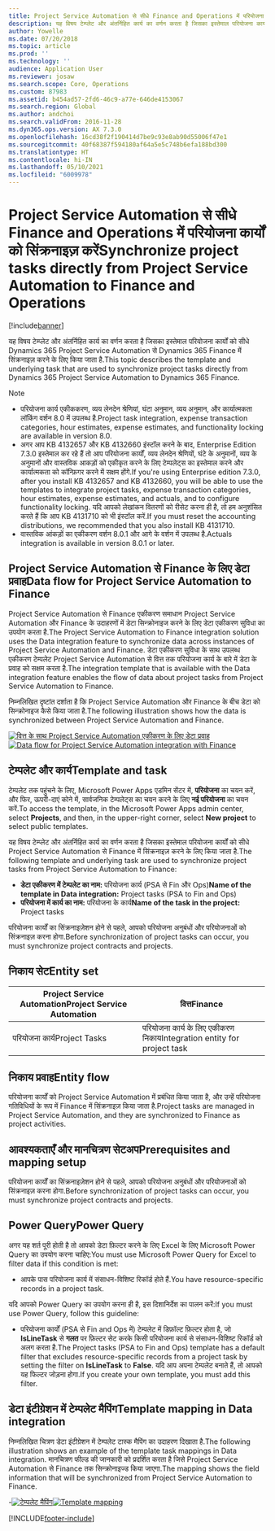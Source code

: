 ```yaml
---
title: Project Service Automation से सीधे Finance and Operations में परियोजना कार्यों को सिंक्रनाइज़ करें
description: यह विषय टेम्प्लेट और अंतर्निहित कार्य का वर्णन करता है जिसका इस्तेमाल परियोजना कार्यों को सीधे Microsoft Dynamics 365 Project Service Automation से Dynamics 365 Finance में सिंक्रनाइज़ करने के लिए किया जाता है.
author: Yowelle
ms.date: 07/20/2018
ms.topic: article
ms.prod: ''
ms.technology: ''
audience: Application User
ms.reviewer: josaw
ms.search.scope: Core, Operations
ms.custom: 87983
ms.assetid: b454ad57-2fd6-46c9-a77e-646de4153067
ms.search.region: Global
ms.author: andchoi
ms.search.validFrom: 2016-11-28
ms.dyn365.ops.version: AX 7.3.0
ms.openlocfilehash: 16cd38f2f190414d7be9c93e8ab90d55006f47e1
ms.sourcegitcommit: 40f68387f594180af64a5e5c748b6efa188bd300
ms.translationtype: HT
ms.contentlocale: hi-IN
ms.lasthandoff: 05/10/2021
ms.locfileid: "6009978"
---
```

# <a name="synchronize-project-tasks-directly-from-project-service-automation-to-finance-and-operations"></a><span data-ttu-id="39a63-103">Project Service Automation से सीधे Finance and Operations में परियोजना कार्यों को सिंक्रनाइज़ करें</span><span class="sxs-lookup"><span data-stu-id="39a63-103">Synchronize project tasks directly from Project Service Automation to Finance and Operations</span></span>

[!include[banner](../includes/banner.md)]

<span data-ttu-id="39a63-104">यह विषय टेम्प्लेट और अंतर्निहित कार्य का वर्णन करता है जिसका इस्तेमाल परियोजना कार्यों को सीधे Dynamics 365 Project Service Automation से Dynamics 365 Finance में सिंक्रनाइज़ करने के लिए किया जाता है.</span><span class="sxs-lookup"><span data-stu-id="39a63-104">This topic describes the template and underlying task that are used to synchronize project tasks directly from Dynamics 365 Project Service Automation to Dynamics 365 Finance.</span></span>

> [!NOTE]
> - <span data-ttu-id="39a63-105">परियोजना कार्य एकीककरण, व्यय लेनदेन श्रेणियां, घंटा अनुमान, व्यय अनुमान, और कार्यात्मकता लॉकिंग वर्शन 8.0 में उपलब्ध है.</span><span class="sxs-lookup"><span data-stu-id="39a63-105">Project task integration, expense transaction categories, hour estimates, expense estimates, and functionality locking are available in version 8.0.</span></span>
> - <span data-ttu-id="39a63-106">अगर आप KB 4132657 और KB 4132660 इंस्टॉल करने के बाद, Enterprise Edition 7.3.0 इस्तेमाल कर रहे हैं तो आप परियोजना कार्यों, व्यय लेनदेन श्रेणियों, घंटे के अनुमानों, व्यय के अनुमानों और वास्तविक आकड़ों को एकीकृत करने के लिए टेम्पलेट्स का इस्तेमाल करने और कार्यात्मकता को कॉन्फ़िगर करने में सक्षम होंगे.</span><span class="sxs-lookup"><span data-stu-id="39a63-106">If you're using Enterprise edition 7.3.0, after you install KB 4132657 and KB 4132660, you will be able to use the templates to integrate project tasks, expense transaction categories, hour estimates, expense estimates, and actuals, and to configure functionality locking.</span></span> <span data-ttu-id="39a63-107">यदि आपको लेखांकन वितरणों को रीसेट करना ही है, तो हम अनुशंसित करते हैं कि आप KB 4131710 को भी इंस्टॉल करें.</span><span class="sxs-lookup"><span data-stu-id="39a63-107">If you must reset the accounting distributions, we recommended that you also install KB 4131710.</span></span>
> - <span data-ttu-id="39a63-108">वास्तविक आंकड़ों का एकीकरण वर्शन 8.0.1 और आगे के वर्शन में उपलब्ध है.</span><span class="sxs-lookup"><span data-stu-id="39a63-108">Actuals integration is available in version 8.0.1 or later.</span></span>

## <a name="data-flow-for-project-service-automation-to-finance"></a><span data-ttu-id="39a63-109">Project Service Automation से Finance के लिए डेटा प्रवाह</span><span class="sxs-lookup"><span data-stu-id="39a63-109">Data flow for Project Service Automation to Finance</span></span>

<span data-ttu-id="39a63-110">Project Service Automation से Finance एकीकरण समाधान Project Service Automation और Finance के उदाहरणों में डेटा सिन्क्रोनाइज करने के लिए डेटा एकीकरण सुविधा का उपयोग करता है.</span><span class="sxs-lookup"><span data-stu-id="39a63-110">The Project Service Automation to Finance integration solution uses the Data integration feature to synchronize data across instances of Project Service Automation and Finance.</span></span> <span data-ttu-id="39a63-111">डेटा एकीकरण सुविधा के साथ उपलब्ध एकीकरण टेम्पलेट Project Service Automation से वित्त तक परियोजना कार्य के बारे में डेटा के प्रवाह को सक्षम करता है.</span><span class="sxs-lookup"><span data-stu-id="39a63-111">The integration template that is available with the Data integration feature enables the flow of data about project tasks from Project Service Automation to Finance.</span></span>

<span data-ttu-id="39a63-112">निम्नलिखित दृष्टांत दर्शाता है कि Project Service Automation और Finance के बीच डेटा को सिन्क्रोनाइज कैसे किया जाता है.</span><span class="sxs-lookup"><span data-stu-id="39a63-112">The following illustration shows how the data is synchronized between Project Service Automation and Finance.</span></span>

<span data-ttu-id="39a63-113">[![वित्त के साथ Project Service Automation एकीकरण के लिए डेटा प्रवाह](./media/ProjectTasksFlow.png)](./media/ProjectTasksFlow.png)</span><span class="sxs-lookup"><span data-stu-id="39a63-113">[![Data flow for Project Service Automation integration with Finance](./media/ProjectTasksFlow.png)](./media/ProjectTasksFlow.png)</span></span>

## <a name="template-and-task"></a><span data-ttu-id="39a63-114">टेम्पलेट और कार्य</span><span class="sxs-lookup"><span data-stu-id="39a63-114">Template and task</span></span>

<span data-ttu-id="39a63-115">टेम्पलेट तक पहुंचने के लिए, Microsoft Power Apps एडमिन सेंटर में, **परियोजना** का चयन करें, और फिर, ऊपरी-दाएं कोने में, सार्वजनिक टेम्पलेट्स का चयन करने के लिए **नई परियोजना** का चयन करें.</span><span class="sxs-lookup"><span data-stu-id="39a63-115">To access the template, in the Microsoft Power Apps admin center, select **Projects**, and then, in the upper-right corner, select **New project** to select public templates.</span></span>

<span data-ttu-id="39a63-116">यह विषय टेम्प्लेट और अंतर्निहित कार्य का वर्णन करता है जिसका इस्तेमाल परियोजना कार्यों को सीधे Project Service Automation से Finance में सिंक्रनाइज़ करने के लिए किया जाता है.</span><span class="sxs-lookup"><span data-stu-id="39a63-116">The following template and underlying task are used to synchronize project tasks from Project Service Automation to Finance:</span></span>

- <span data-ttu-id="39a63-117">**डेटा एकीकरण में टेम्पलेट का नाम:** परियोजना कार्य (PSA से Fin और Ops)</span><span class="sxs-lookup"><span data-stu-id="39a63-117">**Name of the template in Data integration:** Project tasks (PSA to Fin and Ops)</span></span>
- <span data-ttu-id="39a63-118">**परियोजना में कार्य का नाम:** परियोजना के कार्य</span><span class="sxs-lookup"><span data-stu-id="39a63-118">**Name of the task in the project:** Project tasks</span></span>

<span data-ttu-id="39a63-119">परियोजना कार्यों का सिंक्रनाइज़ेशन होने से पहले, आपको परियोजना अनुबंधों और परियोजनाओं को सिंक्रनाइज़ करना होगा.</span><span class="sxs-lookup"><span data-stu-id="39a63-119">Before synchronization of project tasks can occur, you must synchronize project contracts and projects.</span></span>

## <a name="entity-set"></a><span data-ttu-id="39a63-120">निकाय सेट</span><span class="sxs-lookup"><span data-stu-id="39a63-120">Entity set</span></span>

| <span data-ttu-id="39a63-121">Project Service Automation</span><span class="sxs-lookup"><span data-stu-id="39a63-121">Project Service Automation</span></span> | <span data-ttu-id="39a63-122">वित्त</span><span class="sxs-lookup"><span data-stu-id="39a63-122">Finance</span></span>                             |
|----------------------------|-------------------------------------|
| <span data-ttu-id="39a63-123">परियोजना कार्य</span><span class="sxs-lookup"><span data-stu-id="39a63-123">Project Tasks</span></span>              | <span data-ttu-id="39a63-124">परियोजना कार्य के लिए एकीकरण निकाय</span><span class="sxs-lookup"><span data-stu-id="39a63-124">Integration entity for project task</span></span> |

## <a name="entity-flow"></a><span data-ttu-id="39a63-125">निकाय प्रवाह</span><span class="sxs-lookup"><span data-stu-id="39a63-125">Entity flow</span></span>

<span data-ttu-id="39a63-126">परियोजना कार्यों को Project Service Automation में प्रबंधित किया जाता है, और उन्हें परियोजना गतिविधियों के रूप में Finance में सिंक्रनाइज़ किया जाता है.</span><span class="sxs-lookup"><span data-stu-id="39a63-126">Project tasks are managed in Project Service Automation, and they are synchronized to Finance as project activities.</span></span>

## <a name="prerequisites-and-mapping-setup"></a><span data-ttu-id="39a63-127">आवश्यकताएँ और मानचित्रण सेटअप</span><span class="sxs-lookup"><span data-stu-id="39a63-127">Prerequisites and mapping setup</span></span>

<span data-ttu-id="39a63-128">परियोजना कार्यों का सिंक्रनाइज़ेशन होने से पहले, आपको परियोजना अनुबंधों और परियोजनाओं को सिंक्रनाइज़ करना होगा.</span><span class="sxs-lookup"><span data-stu-id="39a63-128">Before synchronization of project tasks can occur, you must synchronize project contracts and projects.</span></span>

## <a name="power-query"></a><span data-ttu-id="39a63-129">Power Query</span><span class="sxs-lookup"><span data-stu-id="39a63-129">Power Query</span></span>

<span data-ttu-id="39a63-130">अगर यह शर्त पूरी होती है तो आपको डेटा फ़िल्टर करने के लिए Excel के लिए Microsoft Power Query का उपयोग करना चाहिए:</span><span class="sxs-lookup"><span data-stu-id="39a63-130">You must use Microsoft Power Query for Excel to filter data if this condition is met:</span></span>

- <span data-ttu-id="39a63-131">आपके पास परियोजना कार्य में संसाधन-विशिष्ट रिकॉर्ड होते हैं.</span><span class="sxs-lookup"><span data-stu-id="39a63-131">You have resource-specific records in a project task.</span></span>

<span data-ttu-id="39a63-132">यदि आपको Power Query का उपयोग करना ही है, इस दिशानिर्देश का पालन करें:</span><span class="sxs-lookup"><span data-stu-id="39a63-132">If you must use Power Query, follow this guideline:</span></span>

- <span data-ttu-id="39a63-133">परियोजना कार्यों (PSA से Fin and Ops में) टेम्पलेट में डिफ़ॉल्ट फ़िल्टर होता है, जो **IsLineTask** से **गलत** पर फ़िल्टर सेट करके किसी परियोजना कार्य से संसाधन-विशिष्ट रिकॉर्ड को अलग करता है.</span><span class="sxs-lookup"><span data-stu-id="39a63-133">The Project tasks (PSA to Fin and Ops) template has a default filter that excludes resource-specific records from a project task by setting the filter on **IsLineTask** to **False**.</span></span> <span data-ttu-id="39a63-134">यदि आप अपना टेम्पलेट बनाते हैं, तो आपको यह फिल्टर जोड़ना होगा.</span><span class="sxs-lookup"><span data-stu-id="39a63-134">If you create your own template, you must add this filter.</span></span>

## <a name="template-mapping-in-data-integration"></a><span data-ttu-id="39a63-135">डेटा इंटीग्रेशन में टेम्पलेट मैपिंग</span><span class="sxs-lookup"><span data-stu-id="39a63-135">Template mapping in Data integration</span></span>

<span data-ttu-id="39a63-136">निम्नलिखित चित्रण डेटा इंटीग्रेशन में टेम्पलेट टास्क मैपिंग का उदाहरण दिखाता है.</span><span class="sxs-lookup"><span data-stu-id="39a63-136">The following illustration shows an example of the template task mappings in Data integration.</span></span> <span data-ttu-id="39a63-137">मानचित्रण फील्ड की जानकारी को प्रदर्शित करता है जिसे Project Service Automation से Finance तक सिन्क्रोनाइज्ड किया जाएगा.</span><span class="sxs-lookup"><span data-stu-id="39a63-137">The mapping shows the field information that will be synchronized from Project Service Automation to Finance.</span></span>

<span data-ttu-id="39a63-138">-[![टेम्पलेट मैपिंग](./media/ProjectTasksMapping.png)](./media/ProjectTasksMapping.png)</span><span class="sxs-lookup"><span data-stu-id="39a63-138">[![Template mapping](./media/ProjectTasksMapping.png)](./media/ProjectTasksMapping.png)</span></span>


[!INCLUDE[footer-include](../includes/footer-banner.md)]